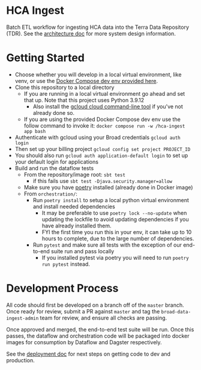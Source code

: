 # HCA Ingest
Batch ETL workflow for ingesting HCA data into the Terra Data Repository (TDR). See the [architecture doc](https://github.com/DataBiosphere/hca-ingest/blob/master/ARCHITECTURE.md) for more
system design information.

# Getting Started

* Choose whether you will develop in a local virtual environment, like venv, or use the [Docker Compose dev env provided here](docker-compose.yaml).
* Clone this repository to a local directory
  * If you are running in a local virtual environment go ahead and set that up. Note that this project uses Python 3.9.12
    * Also install the [gcloud cloud command-line tool](https://cloud.google.com/sdk/docs/install) if you've not already done so.
  * If you are using the provided Docker Compose dev env use the follow command to invoke it: `docker compose run -w /hca-ingest app bash`
* Authenticate with gcloud using your Broad credentials `gcloud auth login`
* Then set up your billing project `gcloud config set project PROJECT_ID`
* You should also run `gcloud auth application-default login` to set up your default login for applications
* Build and run the dataflow tests
  * From the repository/image root: `sbt test` 
    * if this fails use `sbt test -Djava.security.manager=allow`
  * Make sure you have [poetry](https://python-poetry.org/docs/#installation) installed (already done in Docker image)
  * From `orchestration/`:
    * Run `poetry install` to setup a local python virtual environment and install needed dependencies
      * It may be preferable to use `poetry lock --no-update` when updating the lockfile to avoid updating dependencies if you have already installed them.
      * FYI the first time you run this in your env, it can take up to 10 hours to complete, due to the large number of dependencies.
    * Run `pytest` and make sure all tests with the exception of our end-to-end suite run and pass locally
      * If you installed pytest via poetry you will need to run `poetry run pytest` instead.

# Development Process
All code should first be developed on a branch off of the `master` branch. Once ready for review,
submit a PR against `master` and tag the `broad-data-ingest-admin` team for review, and ensure all checks are passing.

Once approved and merged, the end-to-end test suite will be run. Once this passes, the dataflow
and orchestration code will be packaged into docker images for consumption by Dataflow and Dagster
respectively.

See the [deployment doc](https://github.com/DataBiosphere/hca-ingest/tree/master/ops/helmfiles) for next steps on getting code to dev and production.
